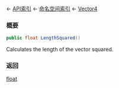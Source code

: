 ← [API索引](Api-Index) ← [命名空间索引](Namespace-Index) ← [Vector4](VRageMath.Vector4)

### 概要

```csharp
public float LengthSquared()
```

Calculates the length of the vector squared.

### 返回

[float](https://docs.microsoft.com/en-us/dotnet/api/System.Single?view=netframework-4.6)


